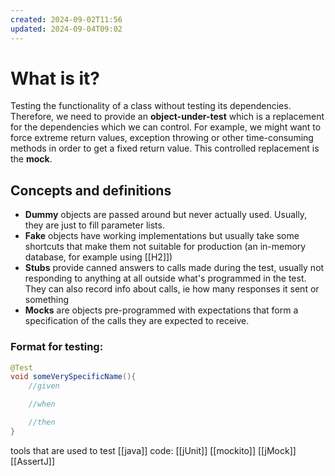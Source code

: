 ```yaml
---
created: 2024-09-02T11:56
updated: 2024-09-04T09:02
---
```


# What is it?

Testing the functionality of a class without testing its dependencies. Therefore, we need to provide an **object-under-test** which is a replacement for the dependencies which we can control. For example, we might want to force extreme return values, exception throwing or other time-consuming methods in order to get a fixed return value. This controlled replacement is the **mock**.

## Concepts and definitions

- **Dummy** objects are passed around but never actually used. Usually, they are just to fill parameter lists.
- **Fake** objects have working implementations but usually take some shortcuts that make them not suitable for production (an in-memory database, for example using [[H2]])
- **Stubs** provide canned answers to calls made during the test, usually not responding to anything at all outside what's programmed in the test. They can also record info about calls, ie how many responses it sent or something
- **Mocks** are objects pre-programmed with expectations that form a specification of the calls they are expected to receive.

### Format for testing:

```java
@Test
void someVerySpecificName(){
	//given

	//when

	//then
}
```

tools that are used to test [[java]] code:
[[jUnit]]
[[mockito]]
[[jMock]]
[[AssertJ]]
